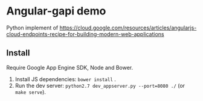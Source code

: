 # Angular-gapi demo

Python implement of https://cloud.google.com/resources/articles/angularjs-cloud-endpoints-recipe-for-building-modern-web-applications

## Install

Require Google App Engine SDK, Node and Bower.

1. Install JS dependencies: `bower install` .
2. Run the dev server: `python2.7 dev_appserver.py --port=8080 ./` (or `make serve`).
